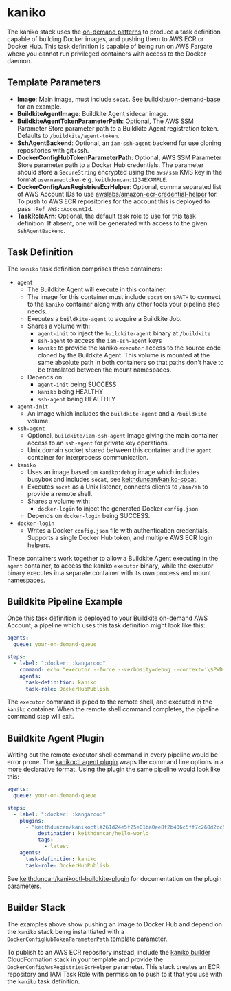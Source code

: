 # kaniko

The kaniko stack uses the [on-demand patterns](../../README.md#patterns) to
produce a task definition capable of building Docker images, and pushing them
to AWS ECR or Docker Hub. This task definition is capable of being run on AWS
Fargate where you cannot run privileged containers with access to the Docker
daemon.

## Template Parameters

* **Image**: Main image, must include `socat`. See [buildkite/on-demand-base](https://github.com/buildkite/on-demand-base/blob/master/agent/Dockerfile)
for an example.
* **BuildkiteAgentImage**: Buildkite Agent sidecar image.
* **BuildkiteAgentTokenParameterPath**: Optional, The AWS SSM Parameter Store parameter
path to a Buildkite Agent registration token. Defaults to `/buildkite/agent-token`.
* **SshAgentBackend**: Optional, an `iam-ssh-agent` backend for use cloning
repositories with git+ssh.
* **DockerConfigHubTokenParameterPath**: Optional, AWS SSM Parameter Store
parameter path to a Docker Hub credentials. The parameter should store a
`SecureString` encrypted using the `aws/ssm` KMS key in the format `username:token`
e.g. `keithduncan:1234EXAMPLE`.
* **DockerConfigAwsRegistriesEcrHelper**: Optional, comma separated list of AWS
Account IDs to use [awslabs/amazon-ecr-credential-helper](https://github.com/awslabs/amazon-ecr-credential-helper)
for. To push to AWS ECR repositories for the account this is deployed to pass
`!Ref AWS::AccountId`.
* **TaskRoleArn**: Optional, the default task role to use for this task
definition. If absent, one will be generated with access to the given
`SshAgentBackend`.

## Task Definition

The `kaniko` task definition comprises these containers:

- `agent`
	- The Buildkite Agent will execute in this container.
	- The image for this container must include `socat` on `$PATH` to connect to
	the `kaniko` container along with any other tools your pipeline step needs.
	- Executes a `buildkite-agent` to acquire a Buildkite Job.
	- Shares a volume with:
		- `agent-init` to inject the `buildkite-agent` binary at `/buildkite`
		- `ssh-agent` to access the `iam-ssh-agent` keys
		- `kaniko` to provide the kaniko `executor` access to the source code
		cloned by the Buildkite Agent. This volume is mounted at the same
		absolute path in both containers so that paths don't have to be
		translated between the mount namespaces.
	- Depends on:
		- `agent-init` being SUCCESS
		- `kaniko` being HEALTHY
		- `ssh-agent` being HEALTHLY
- `agent-init`
	- An image which includes the `buildkite-agent` and a `/buildkite` volume.
- `ssh-agent`
	- Optional, `buildkite/iam-ssh-agent` image giving the main container
	access to an `ssh-agent` for private key operations.
	- Unix domain socket shared between this container and the `agent`
	container for interprocess communication.
- `kaniko`
	- Uses an image based on `kaniko:debug` image which includes busybox and
	includes `socat`, see [keithduncan/kaniko-socat](http://github.com/keithduncan/kaniko-socat).
	- Executes `socat` as a Unix listener, connects clients to `/bin/sh` to
	provide a remote shell.
	- Shares a volume with:
		- `docker-login` to inject the generated Docker `config.json`
	- Depends on `docker-login` being SUCCESS.
- `docker-login`
	- Writes a Docker `config.json` file with authentication credentials.
	Supports a single Docker Hub token, and multiple AWS ECR login helpers.

These containers work together to allow a Buildkite Agent executing in the
`agent` container, to access the kaniko `executor` binary, while the executor
binary executes in a separate container with its own process and mount
namespaces.

## Buildkite Pipeline Example

Once this task definition is deployed to your Buildkite on-demand AWS Account, a
pipeline which uses this task definition might look like this:

```yaml
agents:
  queue: your-on-demand-queue

steps:
  - label: ":docker: :kangaroo:"
    command: echo "executor --force --verbosity=debug --context='\$PWD' --destination=keithduncan/hello-world" | socat STDIO,ignoreeof unix-connect:\$KANIKO_SOCKET
    agents:
      task-definition: kaniko
      task-role: DockerHubPublish
```

The `executor` command is piped to the remote shell, and executed in the
`kaniko` container. When the remote shell command completes, the pipeline
command step will exit.

## Buildkite Agent Plugin

Writing out the remote executor shell command in every pipeline would be error
prone. The [kanikoctl agent plugin](https://github.com/keithduncan/kanikoctl-buildkite-plugin)
wraps the command line options in a more declarative format. Using the plugin
the same pipeline would look like this:

```yaml
agents:
  queue: your-on-demand-queue

steps:
  - label: ":docker: :kangaroo:"
    plugins:
      - "keithduncan/kanikoctl#261d24e5f25e01ba0ee8f2b406c5ff7c260d2cc5":
          destination: keithduncan/hello-world
          tags:
            - latest
    agents:
      task-definition: kaniko
      task-role: DockerHubPublish
```

See [keithduncan/kanikoctl-buildkite-plugin](https://github.com/keithduncan/kanikoctl-buildkite-plugin)
for documentation on the plugin parameters.

## Builder Stack

The examples above show pushing an image to Docker Hub and depend on the
`kaniko` stack being instantiated with a
`DockerConfigHubTokenParameterPath` template parameter.

To publish to an AWS ECR repository instead, include the
[kaniko builder](builder.yml) CloudFormation stack in your template and provide
the `DockerConfigAwsRegistriesEcrHelper` parameter. This stack creates an ECR
repository and IAM Task Role with permission to push to it that you use with
the `kaniko` task definition.
